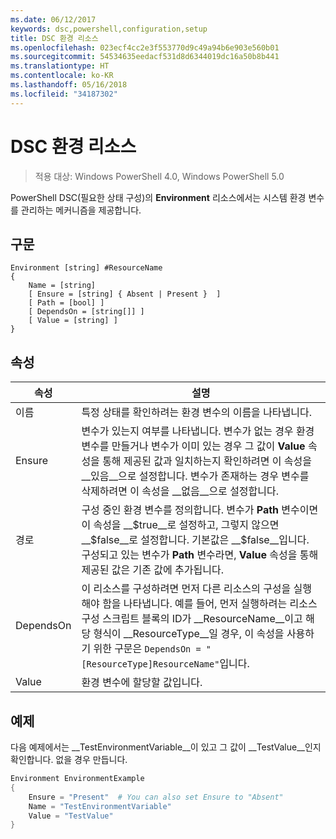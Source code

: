 ```yaml
---
ms.date: 06/12/2017
keywords: dsc,powershell,configuration,setup
title: DSC 환경 리소스
ms.openlocfilehash: 023ecf4cc2e3f553770d9c49a94b6e903e560b01
ms.sourcegitcommit: 54534635eedacf531d8d6344019dc16a50b8b441
ms.translationtype: HT
ms.contentlocale: ko-KR
ms.lasthandoff: 05/16/2018
ms.locfileid: "34187302"
---
```

# <a name="dsc-environment-resource"></a>DSC 환경 리소스

> 적용 대상: Windows PowerShell 4.0, Windows PowerShell 5.0

PowerShell DSC(필요한 상태 구성)의 __Environment__ 리소스에서는 시스템 환경 변수를 관리하는 메커니즘을 제공합니다.

## <a name="syntax"></a>구문
``` mof
Environment [string] #ResourceName
{
    Name = [string]
    [ Ensure = [string] { Absent | Present }  ]
    [ Path = [bool] ]
    [ DependsOn = [string[]] ]
    [ Value = [string] ]
}
```

## <a name="properties"></a>속성

|  속성  |  설명   |
|---|---|
| 이름| 특정 상태를 확인하려는 환경 변수의 이름을 나타냅니다.|
| Ensure| 변수가 있는지 여부를 나타냅니다. 변수가 없는 경우 환경 변수를 만들거나 변수가 이미 있는 경우 그 값이 __Value__ 속성을 통해 제공된 값과 일치하는지 확인하려면 이 속성을 __있음__으로 설정합니다. 변수가 존재하는 경우 변수를 삭제하려면 이 속성을 __없음__으로 설정합니다.|
| 경로| 구성 중인 환경 변수를 정의합니다. 변수가 __Path__ 변수이면 이 속성을 __$true__로 설정하고, 그렇지 않으면 __$false__로 설정합니다. 기본값은 __$false__입니다. 구성되고 있는 변수가 __Path__ 변수라면, __Value__ 속성을 통해 제공된 값은 기존 값에 추가됩니다.|
| DependsOn | 이 리소스를 구성하려면 먼저 다른 리소스의 구성을 실행해야 함을 나타냅니다. 예를 들어, 먼저 실행하려는 리소스 구성 스크립트 블록의 ID가 __ResourceName__이고 해당 형식이 __ResourceType__일 경우, 이 속성을 사용하기 위한 구문은 `DependsOn = "[ResourceType]ResourceName"`입니다.|
| Value| 환경 변수에 할당할 값입니다.|

## <a name="example"></a>예제

다음 예제에서는 __TestEnvironmentVariable__이 있고 그 값이 __TestValue__인지 확인합니다. 없을 경우 만듭니다.

```powershell
Environment EnvironmentExample
{
    Ensure = "Present"  # You can also set Ensure to "Absent"
    Name = "TestEnvironmentVariable"
    Value = "TestValue"
}
```